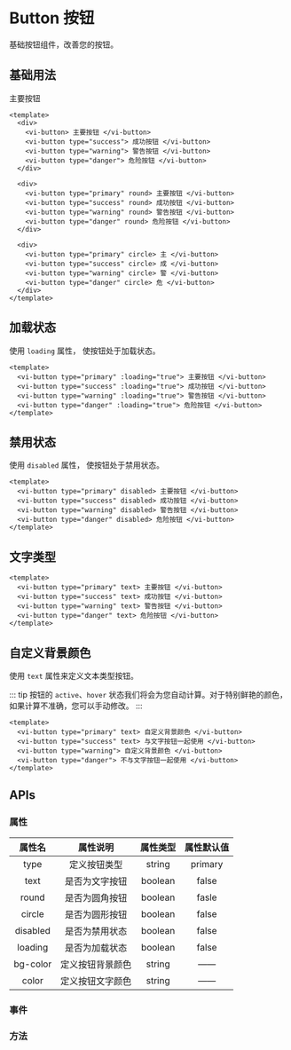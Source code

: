 
# Button 按钮

基础按钮组件，改善您的按钮。

## 基础用法

<div>
  <vi-button> 主要按钮 </vi-button>
  <!-- <vi-icon name="loading" /> -->
  <!-- <vi-button type="success"> 成功按钮 </vi-button>
  <vi-button type="warning"> 警告按钮 </vi-button>
  <vi-button type="danger"> 危险按钮 </vi-button> -->
</div>
<!-- 
<div>
  <vi-button type="primary" round> 主要按钮 </vi-button>
  <vi-button type="success" round> 成功按钮 </vi-button>
  <vi-button type="warning" round> 警告按钮 </vi-button>
  <vi-button type="danger" round> 危险按钮 </vi-button>
</div>

<div>
  <vi-button type="primary" circle> 主 </vi-button>
  <vi-button type="success" circle> 成 </vi-button>
  <vi-button type="warning" circle> 警 </vi-button>
  <vi-button type="danger" circle> 危 </vi-button>
</div> -->

```vue
<template>
  <div>
    <vi-button> 主要按钮 </vi-button>
    <vi-button type="success"> 成功按钮 </vi-button>
    <vi-button type="warning"> 警告按钮 </vi-button>
    <vi-button type="danger"> 危险按钮 </vi-button>
  </div>

  <div>
    <vi-button type="primary" round> 主要按钮 </vi-button>
    <vi-button type="success" round> 成功按钮 </vi-button>
    <vi-button type="warning" round> 警告按钮 </vi-button>
    <vi-button type="danger" round> 危险按钮 </vi-button>
  </div>

  <div>
    <vi-button type="primary" circle> 主 </vi-button>
    <vi-button type="success" circle> 成 </vi-button>
    <vi-button type="warning" circle> 警 </vi-button>
    <vi-button type="danger" circle> 危 </vi-button>
  </div>
</template>
```

## 加载状态

使用 `loading` 属性， 使按钮处于加载状态。

<!-- <vi-button type="primary" :loading="true"> 主要按钮 </vi-button>
<vi-button type="success" :loading="true"> 成功按钮 </vi-button>
<vi-button type="warning" :loading="true"> 警告按钮 </vi-button>
<vi-button type="danger" :loading="true"> 危险按钮 </vi-button> -->

```vue
<template>
  <vi-button type="primary" :loading="true"> 主要按钮 </vi-button>
  <vi-button type="success" :loading="true"> 成功按钮 </vi-button>
  <vi-button type="warning" :loading="true"> 警告按钮 </vi-button>
  <vi-button type="danger" :loading="true"> 危险按钮 </vi-button>
</template>
```

## 禁用状态

使用 `disabled` 属性， 使按钮处于禁用状态。

<!-- <vi-button type="primary" disabled> 主要按钮 </vi-button>
<vi-button type="success" disabled> 成功按钮 </vi-button>
<vi-button type="warning" disabled> 警告按钮 </vi-button>
<vi-button type="danger" disabled> 危险按钮 </vi-button> -->

```vue
<template>
  <vi-button type="primary" disabled> 主要按钮 </vi-button>
  <vi-button type="success" disabled> 成功按钮 </vi-button>
  <vi-button type="warning" disabled> 警告按钮 </vi-button>
  <vi-button type="danger" disabled> 危险按钮 </vi-button>
</template>
```

## 文字类型

<!-- <vi-button type="primary" text> 主要按钮 </vi-button>
<vi-button type="success" text> 成功按钮 </vi-button>
<vi-button type="warning" text> 警告按钮 </vi-button>
<vi-button type="danger" text> 危险按钮 </vi-button> -->

```vue
<template>
  <vi-button type="primary" text> 主要按钮 </vi-button>
  <vi-button type="success" text> 成功按钮 </vi-button>
  <vi-button type="warning" text> 警告按钮 </vi-button>
  <vi-button type="danger" text> 危险按钮 </vi-button>
</template>
```

## 自定义背景颜色

使用 `text` 属性来定义文本类型按钮。

::: tip
按钮的 `active`、`hover` 状态我们将会为您自动计算。对于特别鲜艳的颜色，如果计算不准确，您可以手动修改。
:::

<!-- <vi-button type="primary" text> 自定义背景颜色 </vi-button>
<vi-button type="success" text> 与文字按钮一起使用 </vi-button>
<vi-button type="warning"> 自定义背景颜色 </vi-button>
<vi-button type="danger"> 不与文字按钮一起使用 </vi-button> -->

```vue
<template>
  <vi-button type="primary" text> 自定义背景颜色 </vi-button>
  <vi-button type="success" text> 与文字按钮一起使用 </vi-button>
  <vi-button type="warning"> 自定义背景颜色 </vi-button>
  <vi-button type="danger"> 不与文字按钮一起使用 </vi-button>
</template>
```







## APIs

### 属性

| 属性名 | 属性说明 | 属性类型 | 属性默认值 |
| :---: | :---: | :---: | :---: |
| type | 定义按钮类型 | string | primary |
| text | 是否为文字按钮 | boolean | false |
| round | 是否为圆角按钮 | boolean | fasle |
| circle | 是否为圆形按钮 | boolean | false |
| disabled | 是否为禁用状态 | boolean | false |
| loading | 是否为加载状态 | boolean | false |
| bg-color | 定义按钮背景颜色 | string | —— |
| color | 定义按钮文字颜色 | string | —— |

### 事件


### 方法